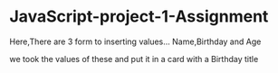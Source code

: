 # JavaScript-project-1-Assignment

Here,There are 3 form to inserting values...
Name,Birthday and Age

we took the values of these and put it in a card with a Birthday title
